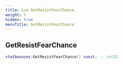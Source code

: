```yaml
---
title: Lua GetResistFearChance
weight: 1
hidden: true
menuTitle: GetResistFearChance
---
```

## GetResistFearChance
```lua
statbonuses:GetResistFearChance() const; -- int32
```